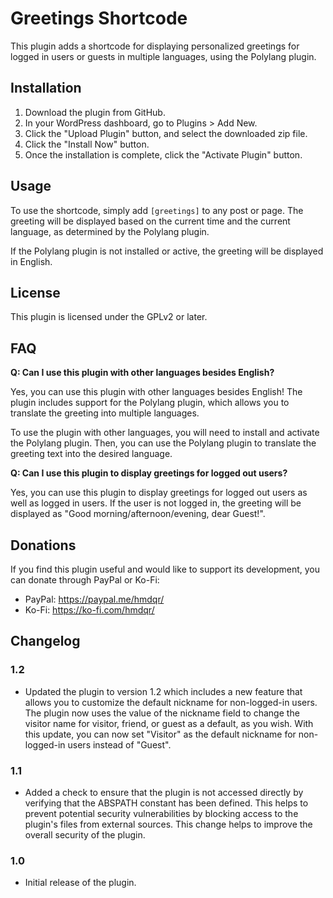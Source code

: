 # Greetings Shortcode

This plugin adds a shortcode for displaying personalized greetings for logged in users or guests in multiple languages, using the Polylang plugin. 

## Installation

1. Download the plugin from GitHub.
2. In your WordPress dashboard, go to Plugins > Add New.
3. Click the "Upload Plugin" button, and select the downloaded zip file.
4. Click the "Install Now" button.
5. Once the installation is complete, click the "Activate Plugin" button.

## Usage

To use the shortcode, simply add `[greetings]` to any post or page. 
The greeting will be displayed based on the current time and the current language, as determined by the Polylang plugin.

If the Polylang plugin is not installed or active, the greeting will be displayed in English.

## License

This plugin is licensed under the GPLv2 or later.

## FAQ

**Q: Can I use this plugin with other languages besides English?**

Yes, you can use this plugin with other languages besides English! The plugin includes support for the Polylang plugin, which allows you to translate the greeting into multiple languages.

To use the plugin with other languages, you will need to install and activate the Polylang plugin. 
Then, you can use the Polylang plugin to translate the greeting text into the desired language.

**Q: Can I use this plugin to display greetings for logged out users?**

Yes, you can use this plugin to display greetings for logged out users as well as logged in users. 
If the user is not logged in, the greeting will be displayed as "Good morning/afternoon/evening, dear Guest!".

## Donations

If you find this plugin useful and would like to support its development, you can donate through PayPal or Ko-Fi:

- PayPal: https://paypal.me/hmdqr/
- Ko-Fi: https://ko-fi.com/hmdqr/

## Changelog

### 1.2

- Updated the plugin to version 1.2 which includes a new feature that allows you to customize the default nickname for non-logged-in users. The plugin now uses the value of the nickname field to change the visitor name for visitor, friend, or guest as a default, as you wish. With this update, you can now set "Visitor" as the default nickname for non-logged-in users instead of "Guest".

### 1.1
- Added a check to ensure that the plugin is not accessed directly by verifying that the ABSPATH constant has been defined. This helps to prevent potential security vulnerabilities by blocking access to the plugin's files from external sources. This change helps to improve the overall security of the plugin.

### 1.0
- Initial release of the plugin.
